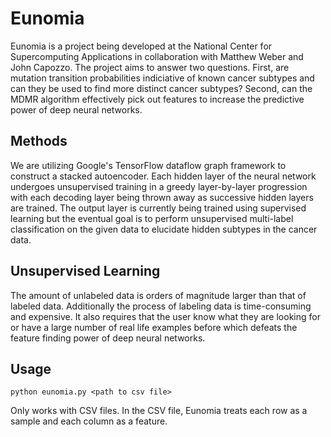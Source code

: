 # Eunomia
Eunomia is a project being developed at the National Center for Supercomputing Applications in collaboration with
Matthew Weber and John Capozzo. The project aims to answer two questions. First, are mutation transition probabilities
indiciative of known cancer subtypes and can they be used to find more distinct cancer subtypes? Second, can the MDMR
algorithm effectively pick out features to increase the predictive power of deep neural networks.

## Methods
We are utilizing Google's TensorFlow dataflow graph framework to construct a stacked autoencoder. Each hidden layer
of the neural network undergoes unsupervised training in a greedy layer-by-layer progression with each decoding layer
being thrown away as successive hidden layers are trained. The output layer is currently being trained using supervised
learning but the eventual goal is to perform unsupervised multi-label classification on the given data to elucidate
hidden subtypes in the cancer data.

## Unsupervised Learning
The amount of unlabeled data is orders of magnitude larger than that of labeled data. Additionally the process of
labeling data is time-consuming and expensive. It also requires that the user know what they are looking for or have
a large number of real life examples before which defeats the feature finding power of deep neural networks.

## Usage
	python eunomia.py <path to csv file>

Only works with CSV files. In the CSV file, Eunomia treats each row as a sample and each column as a feature.
